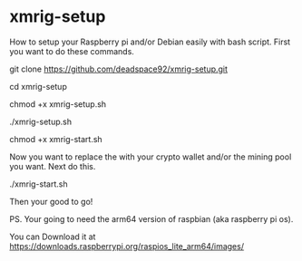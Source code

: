 # xmrig-setup
How to setup your Raspberry pi and/or Debian easily with bash script.
First you want to do these commands.

git clone https://github.com/deadspace92/xmrig-setup.git

cd xmrig-setup

chmod +x xmrig-setup.sh

./xmrig-setup.sh

chmod +x xmrig-start.sh

Now you want to replace the <your wallet> with your crypto wallet and/or the mining pool you want.
Next do this.

./xmrig-start.sh

Then your good to go!

  PS. Your going to need the arm64 version of raspbian (aka raspberry pi os).
  
  You can Download it at https://downloads.raspberrypi.org/raspios_lite_arm64/images/
